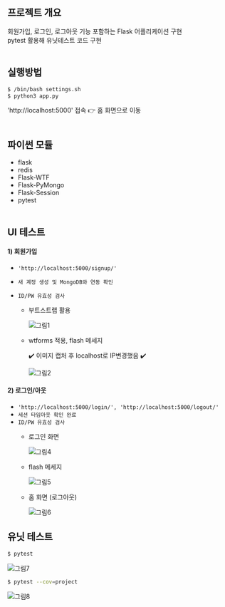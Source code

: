 ## 프로젝트 개요
회원가입, 로그인, 로그아웃 기능 포함하는 Flask 어플리케이션 구현 
<br>pytest 활용해 유닛테스트 코드 구현
<br><br>

## 실행방법
```bash
$ /bin/bash settings.sh
$ python3 app.py
```
'http://localhost:5000' 접속 :point_right: 홈 화면으로 이동
<br><br>

## 파이썬 모듈
  - flask
  - redis 
  - Flask-WTF
  - Flask-PyMongo 
  - Flask-Session
  - pytest
<br><br>

## UI 테스트

#### 1) 회원가입

  - `'http://localhost:5000/signup/'`
  - `새 계정 생성 및 MongoDB와 연동 확인`
  - `ID/PW 유효성 검사`

    - 부트스트랩 활용
    
      ![그림1](https://user-images.githubusercontent.com/42771578/123518526-3f205000-d6e1-11eb-8a58-8b7e86f21c96.png)

    - wtforms 적용, flash 메세지
    
      :heavy_check_mark: 이미지 캡처 후 localhost로 IP변경했음 :heavy_check_mark:
    
      ![그림2](https://user-images.githubusercontent.com/42771578/123518529-40517d00-d6e1-11eb-8107-aedf19ff0590.png)

#### 2) 로그인/아웃

  - `'http://localhost:5000/login/', 'http://localhost:5000/logout/'`
  - `세션 타임아웃 확인 완료`
  - `ID/PW 유효성 검사`
    - 로그인 화면
        
      ![그림4](https://user-images.githubusercontent.com/42771578/123538797-658dcc00-d771-11eb-9e68-3b14ded13221.png)
      
    - flash 메세지

      ![그림5](https://user-images.githubusercontent.com/42771578/123538799-66bef900-d771-11eb-974b-c5b21d716980.png)
      
    - 홈 화면 (로그아웃)
      
      ![그림6](https://user-images.githubusercontent.com/42771578/123539713-f23a8900-d775-11eb-8491-ad97ca583333.png)
      
## 유닛 테스트

```bash
$ pytest
```

![그림7](https://user-images.githubusercontent.com/42771578/123958943-975c9800-d9e8-11eb-8bb9-5d3d2b5c217d.png)

```bash
$ pytest --cov=project
```

![그림8](https://user-images.githubusercontent.com/42771578/123958937-962b6b00-d9e8-11eb-9c54-be8f4d37d1b4.png)
